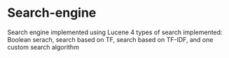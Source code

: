 # Search-engine

Search engine implemented using Lucene
4 types of search implemented: Boolean serach, search based on TF, search based on TF-IDF, and one custom search algorithm

